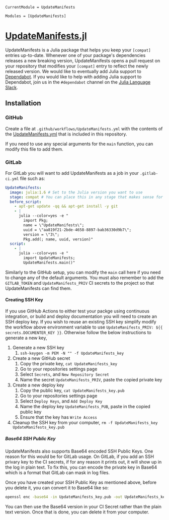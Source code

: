 ```@meta
CurrentModule = UpdateManifests
```

```@autodocs
Modules = [UpdateManifests]
```

# [UpdateManifests.jl](https://github.com/JuliaRegistries/UpdateManifests.jl)

UpdateManifests is a Julia package that helps you keep your `[compat]` entries up-to-date.
Whenever one of your package's dependencies releases a new breaking version, UpdateManifests opens a pull request on your repository that modifies your `[compat]` entry to reflect the newly released version.
We would like to eventually add Julia support to [Dependabot](https://dependabot.com).
If you would like to help with adding Julia support to Dependabot, join us in the `#dependabot` channel on the [Julia Language Slack](https://julialang.org/slack/).

## Installation
### GitHub
Create a file at `.github/workflows/UpdateManifests.yml` with the contents of the [UpdateManifests.yml](https://github.com/JuliaRegistries/UpdateManifests.jl/blob/main/.github/workflows/UpdateManifests.yml) that is included in this repository.

If you need to use any special arguments for the `main` function, you can modify this file to add them.

### GitLab
For GitLab you will want to add UpdateManifests as a job in your `.gitlab-ci.yml` file such as:

```yaml
UpdateManifests:
  image: julia:1.6 # Set to the Julia version you want to use
  stage: compat # You can place this in any stage that makes sense for your setup
  before_script:
    - apt-get update -qq && apt-get install -y git
    - |
      julia --color=yes -e "
        import Pkg;
        name = \"UpdateManifests\";
        uuid = \"aa819f21-2bde-4658-8897-bab36330d9b7\";
        version = \"3\";
        Pkg.add(; name, uuid, version)"
  script:
    - |
      julia --color=yes -e "
        import UpdateManifests;
        UpdateManifests.main()"
```

Similarly to the GitHub setup, you can modify the `main` call here if you need to change any of the default arguments.
You must also remember to add the `GITLAB_TOKEN` and `UpdateManifests_PRIV` CI secrets to the project so that UpdateManifests can find them.

#### Creating SSH Key
If you use GitHub Actions to either test your packge using continuous integration, or build and deploy documentation you will need to create an SSH deploy key.
If you wish to reuse an existing SSH key simplify modify the workflow above environment variable to use `UpdateManifests_PRIV: ${{ secrets.DOCUMENTER_KEY }}`.
Otherwise follow the below instructions to generate a new key,

1. Generate a new SSH key
   1. `ssh-keygen -m PEM -N "" -f UpdateManifests_key`
2. Create a new GitHub secret
   1. Copy the private key, `cat UpdateManifests_key`
   2. Go to your repositories settings page
   3. Select `Secrets`, and `New Repository Secret`
   4. Name the secret `UpdateManifests_PRIV`, paste the copied private key
3. Create a new deploy key
   1. Copy the public key, `cat UpdateManifests_key.pub`
   2. Go to your repositories settings page
   3. Select `Deploy Keys`, and `Add Deploy Key`
   4. Name the deploy key `UpdateManifests_PUB`, paste in the copied public key
   5. Ensure that the key has `Write Access`
4. Cleanup the SSH key from your computer, `rm -f UpdateManifests_key UpdateManifests_key.pub`

##### Base64 SSH Public Key
UpdateManifests also supports Base64 encoded SSH Public Keys. One reason for this would be for GitLab usage. On GitLab, if you add an SSH privary key to the CI secrets, if for any reason it prints out, it will show up in the log in plain text. To fix this, you can encode the private key in Base64 which is a format that GitLab can mask in log files.

Once you have created your SSH Public Key as mentioned above, before you delete it, you can convert it to Base64 like so:

```bash
openssl enc -base64 -in UpdateManifests_key.pub -out UpdateManifests_key.pub.base64
```

You can then use the Base64 version in your CI Secret rather than the plain text version. Once that is done, you can delete it from your computer.
